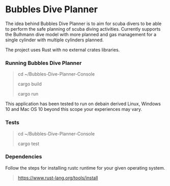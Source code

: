 Bubbles Dive Planner
====================

The idea behind Bubbles Dive Planner is to aim for scuba divers to be able to perform the safe planning of scuba diving activities. Currently supports the Bulhmann dive model with more planned and gas management for a single cylinder with multiple cylinders planned.

The project uses Rust with no external crates libraries.

### Running Bubbles Dive Planner

> cd ~/Bubbles-Dive-Planner-Console
> 
> cargo build
> 
> cargo run

This application has been tested to run on debain derived Linux, Windows 10 and Mac OS 10 beyond this scope your experiences may vary.

### Tests

> cd ~/Bubbles-Dive-Planner-Console
> 
> cargo test

### Dependencies

Follow the steps for installing rustc runtime for your given operating system.

> https://www.rust-lang.org/tools/install
